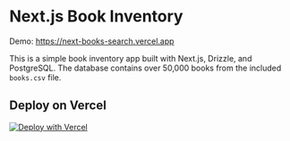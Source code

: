 # Next.js Book Inventory

Demo: https://next-books-search.vercel.app

This is a simple book inventory app built with Next.js, Drizzle, and PostgreSQL. The database contains over 50,000 books from the included `books.csv` file.

## Deploy on Vercel

[![Deploy with Vercel](https://vercel.com/button)](https://vercel.com/templates/next.js/next-book-inventory)
